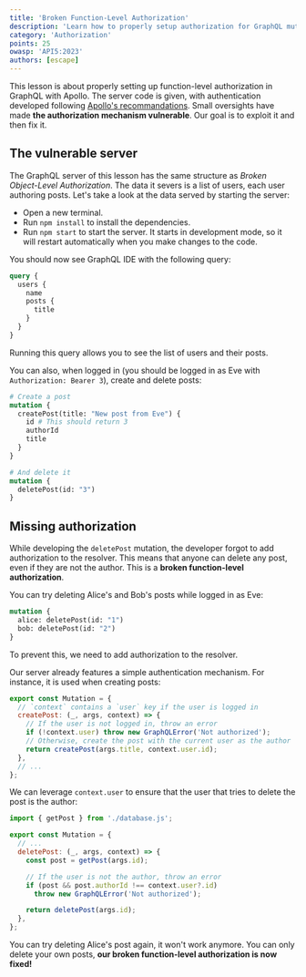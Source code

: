 ```yaml
---
title: 'Broken Function-Level Authorization'
description: 'Learn how to properly setup authorization for GraphQL mutations.'
category: 'Authorization'
points: 25
owasp: 'API5:2023'
authors: [escape]
---
```


This lesson is about properly setting up function-level authorization in GraphQL with Apollo. The server code is given, with authentication developed following [Apollo's recommandations](https://www.apollographql.com/docs/apollo-server/security/authentication/). Small oversights have made **the authorization mechanism vulnerable**. Our goal is to exploit it and then fix it.

## The vulnerable server

The GraphQL server of this lesson has the same structure as _Broken Object-Level Authorization_. The data it severs is a list of users, each user authoring posts. Let's take a look at the data served by starting the server:

- Open a new terminal.
- Run `npm install` to install the dependencies.
- Run `npm start` to start the server. It starts in development mode, so it will restart automatically when you make changes to the code.

You should now see GraphQL IDE with the following query:

```graphql
query {
  users {
    name
    posts {
      title
    }
  }
}
```

Running this query allows you to see the list of users and their posts.

You can also, when logged in (you should be logged in as Eve with `Authorization: Bearer 3`), create and delete posts:

```graphql
# Create a post
mutation {
  createPost(title: "New post from Eve") {
    id # This should return 3
    authorId
    title
  }
}

# And delete it
mutation {
  deletePost(id: "3")
}
```

## Missing authorization

While developing the `deletePost` mutation, the developer forgot to add authorization to the resolver. This means that anyone can delete any post, even if they are not the author. This is a **broken function-level authorization**.

You can try deleting Alice's and Bob's posts while logged in as Eve:

```graphql
mutation {
  alice: deletePost(id: "1")
  bob: deletePost(id: "2")
}
```

To prevent this, we need to add authorization to the resolver.

Our server already features a simple authentication mechanism. For instance, it is used when creating posts:

```js
export const Mutation = {
  // `context` contains a `user` key if the user is logged in
  createPost: (_, args, context) => {
    // If the user is not logged in, throw an error
    if (!context.user) throw new GraphQLError('Not authorized');
    // Otherwise, create the post with the current user as the author
    return createPost(args.title, context.user.id);
  },
  // ...
};
```

We can leverage `context.user` to ensure that the user that tries to delete the post is the author:

```js
import { getPost } from './database.js';

export const Mutation = {
  // ...
  deletePost: (_, args, context) => {
    const post = getPost(args.id);

    // If the user is not the author, throw an error
    if (post && post.authorId !== context.user?.id)
      throw new GraphQLError('Not authorized');

    return deletePost(args.id);
  },
};
```

You can try deleting Alice's post again, it won't work anymore. You can only delete your own posts, **our broken function-level authorization is now fixed!**
